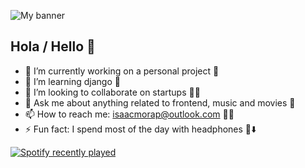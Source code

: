 ![My banner]([https://github.com/Zprit3/Zprit3/assets/banner.jpg](https://github.com/Zprit3/Zprit3/blob/main/assets/banner.jpg))

## Hola / Hello 👋

- 🔭 I’m currently working on a personal project 🎲
- 🌱 I’m learning django 🐍
- 👯 I’m looking to collaborate on startups 👨‍🏭
- 💬 Ask me about anything related to frontend, music and movies 🎥
- 📫 How to reach me: isaacmorap@outlook.com 🧑‍💻
- ⚡ Fun fact: I spend most of the day with headphones 🎵⬇️

[![Spotify recently played](https://spotify-recently-played-readme.vercel.app/api?user=isackandres&count=3)](https://open.spotify.com/user/isackandres)
